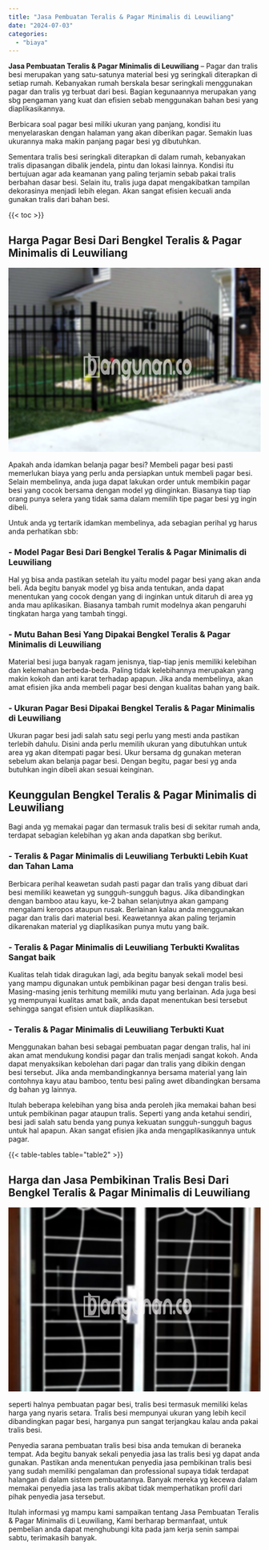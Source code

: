 ```yaml
---
title: "Jasa Pembuatan Teralis & Pagar Minimalis di Leuwiliang"
date: "2024-07-03"
categories: 
  - "biaya"
---
```


**Jasa Pembuatan Teralis & Pagar Minimalis di Leuwiliang** – Pagar dan tralis besi merupakan yang satu-satunya material besi yg seringkali diterapkan di setiap rumah. Kebanyakan rumah berskala besar seringkali menggunakan pagar dan tralis yg terbuat dari besi. Bagian kegunaannya merupakan yang sbg pengaman yang kuat dan efisien sebab menggunakan bahan besi yang diaplikasikannya.

Berbicara soal pagar besi miliki ukuran yang panjang, kondisi itu menyelaraskan dengan halaman yang akan diberikan pagar. Semakin luas ukurannya maka makin panjang pagar besi yg dibutuhkan.

Sementara tralis besi seringkali diterapkan di dalam rumah, kebanyakan tralis dipasangan dibalik jendela, pintu dan lokasi lainnya. Kondisi itu bertujuan agar ada keamanan yang paling terjamin sebab pakai tralis berbahan dasar besi. Selain itu, tralis juga dapat mengakibatkan tampilan dekorasinya menjadi lebih elegan. Akan sangat efisien kecuali anda gunakan tralis dari bahan besi.

{{< toc >}}

## Harga Pagar Besi Dari Bengkel Teralis & Pagar Minimalis di Leuwiliang

![Jasa Pembuatan Teralis & Pagar Minimalis di Leuwiliang](/images/pagar-minimalis-murah-67.png)

Apakah anda idamkan belanja pagar besi? Membeli pagar besi pasti memerlukan biaya yang perlu anda persiapkan untuk membeli pagar besi. Selain membelinya, anda juga dapat lakukan order untuk membikin pagar besi yang cocok bersama dengan model yg diinginkan. Biasanya tiap tiap orang punya selera yang tidak sama dalam memilih tipe pagar besi yg ingin dibeli.

Untuk anda yg tertarik idamkan membelinya, ada sebagian perihal yg harus anda perhatikan sbb:
### \- Model Pagar Besi Dari Bengkel Teralis & Pagar Minimalis di Leuwiliang

Hal yg bisa anda pastikan setelah itu yaitu model pagar besi yang akan anda beli. Ada begitu banyak model yg bisa anda tentukan, anda dapat menentukan yang cocok dengan yang di inginkan untuk ditaruh di area yg anda mau aplikasikan. Biasanya tambah rumit modelnya akan pengaruhi tingkatan harga yang tambah tinggi.

### \- Mutu Bahan Besi Yang Dipakai Bengkel Teralis & Pagar Minimalis di Leuwiliang

Material besi juga banyak ragam jenisnya, tiap-tiap jenis memiliki kelebihan dan kelemahan berbeda-beda. Paling tidak kelebihannya merupakan yang makin kokoh dan anti karat terhadap apapun. Jika anda membelinya, akan amat efisien jika anda membeli pagar besi dengan kualitas bahan yang baik.

### \- Ukuran Pagar Besi Dipakai Bengkel Teralis & Pagar Minimalis di Leuwiliang

Ukuran pagar besi jadi salah satu segi perlu yang mesti anda pastikan terlebih dahulu. Disini anda perlu memilih ukuran yang dibutuhkan untuk area yg akan ditempati pagar besi. Ukur bersama dg gunakan meteran sebelum akan belanja pagar besi. Dengan begitu, pagar besi yg anda butuhkan ingin dibeli akan sesuai keinginan.

## Keunggulan Bengkel Teralis & Pagar Minimalis di Leuwiliang

Bagi anda yg memakai pagar dan termasuk tralis besi di sekitar rumah anda, terdapat sebagian kelebihan yg akan anda dapatkan sbg berikut.

### \- Teralis & Pagar Minimalis di Leuwiliang Terbukti Lebih Kuat dan Tahan Lama

Berbicara perihal keawetan sudah pasti pagar dan tralis yang dibuat dari besi memiliki keawetan yg sungguh-sungguh bagus. Jika dibandingkan dengan bamboo atau kayu, ke-2 bahan selanjutnya akan gampang mengalami keropos ataupun rusak. Berlainan kalau anda menggunakan pagar dan tralis dari material besi. Keawetannya akan paling terjamin dikarenakan material yg diaplikasikan punya mutu yang baik.

### \- Teralis & Pagar Minimalis di Leuwiliang Terbukti Kwalitas Sangat baik

Kualitas telah tidak diragukan lagi, ada begitu banyak sekali model besi yang mampu digunakan untuk pembikinan pagar besi dengan tralis besi. Masing-masing jenis terhitung memiliki mutu yang berlainan. Ada juga besi yg mempunyai kualitas amat baik, anda dapat menentukan besi tersebut sehingga sangat efisien untuk diaplikasikan.

### \- Teralis & Pagar Minimalis di Leuwiliang Terbukti Kuat

Menggunakan bahan besi sebagai pembuatan pagar dengan tralis, hal ini akan amat mendukung kondisi pagar dan tralis menjadi sangat kokoh. Anda dapat menyaksikan kebolehan dari pagar dan tralis yang dibikin dengan besi tersebut. Jika anda membandingkannya bersama material yang lain contohnya kayu atau bamboo, tentu besi paling awet dibandingkan bersama dg bahan yg lainnya.

Itulah beberapa kelebihan yang bisa anda peroleh jika memakai bahan besi untuk pembikinan pagar ataupun tralis. Seperti yang anda ketahui sendiri, besi jadi salah satu benda yang punya kekuatan sungguh-sungguh bagus untuk hal apapun. Akan sangat efisien jika anda mengaplikasikannya untuk pagar.

{{< table-tables table="table2" >}}

## Harga dan Jasa Pembikinan Tralis Besi Dari Bengkel Teralis & Pagar Minimalis di Leuwiliang

![Jasa Pembuatan Teralis & Pagar Minimalis di Leuwiliang](/images/teralis-minimalis-murah-38.png)

seperti halnya pembuatan pagar besi, tralis besi termasuk memiliki kelas harga yang nyaris setara. Tralis besi mempunyai ukuran yang lebih kecil dibandingkan pagar besi, harganya pun sangat terjangkau kalau anda pakai tralis besi.

Penyedia sarana pembuatan tralis besi bisa anda temukan di beraneka tempat. Ada begitu banyak sekali penyedia jasa las tralis besi yg dapat anda gunakan. Pastikan anda menentukan penyedia jasa pembikinan tralis besi yang sudah memiliki pengalaman dan professional supaya tidak terdapat halangan di dalam sistem pembuatannya. Banyak mereka yg kecewa dalam memakai penyedia jasa las tralis akibat tidak memperhatikan profil dari pihak penyedia jasa tersebut.

Itulah informasi yg mampu kami sampaikan tentang Jasa Pembuatan Teralis & Pagar Minimalis di Leuwiliang, Kami berharap bermanfaat, untuk pembelian anda dapat menghubungi kita pada jam kerja senin sampai sabtu, terimakasih banyak.
